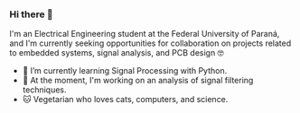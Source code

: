 ### Hi there 👋
I'm an Electrical Engineering student at the Federal University of Paraná, and I'm currently seeking opportunities for collaboration on projects related to embedded systems, signal analysis, and PCB design 🤓

- 🌱 I’m currently learning Signal Processing with Python.
- 🔭 At the moment, I'm working on an analysis of signal filtering techniques.
- 🐱 Vegetarian who loves cats, computers, and science.
